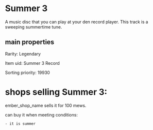 # Summer 3

A music disc that you can play at your den record player. This track is a sweeping summertime tune.

## main properties

Rarity: Legendary

Item uid: Summer 3 Record

Sorting priority: 19930

# shops selling Summer 3:

ember_shop_name sells it for 100 mews.

  can buy it when meeting conditions: 

    - it is summer